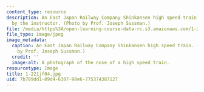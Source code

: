 ```yaml
---
content_type: resource
description: An East Japan Railway Company Shinkansen high speed train photographed
  by the instructor. (Photo by Prof. Joseph Sussman.)
file: /media/https%3A/open-learning-course-data-rc.s3.amazonaws.com/1-221j-transportation-systems-fall-2004/7b789dd189d4638798e6775374387127_1-221jf04.jpg
file_type: image/jpeg
image_metadata:
  caption: An East Japan Railway Company Shinkansen high speed train. (Photograph
    by Prof. Joseph Sussman.)
  credit: ''
  image-alt: A photograph of the nose of a high speed train.
resourcetype: Image
title: 1-221jf04.jpg
uid: 7b789dd1-89d4-6387-98e6-775374387127
---
```

